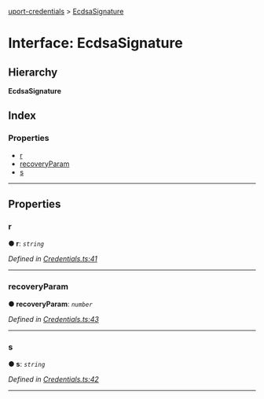 [uport-credentials](../README.md) > [EcdsaSignature](../interfaces/ecdsasignature.md)

# Interface: EcdsaSignature

## Hierarchy

**EcdsaSignature**

## Index

### Properties

* [r](ecdsasignature.md#r)
* [recoveryParam](ecdsasignature.md#recoveryparam)
* [s](ecdsasignature.md#s)

---

## Properties

<a id="r"></a>

###  r

**● r**: *`string`*

*Defined in [Credentials.ts:41](https://github.com/uport-project/uport-credentials/blob/c498e74/src/Credentials.ts#L41)*

___
<a id="recoveryparam"></a>

###  recoveryParam

**● recoveryParam**: *`number`*

*Defined in [Credentials.ts:43](https://github.com/uport-project/uport-credentials/blob/c498e74/src/Credentials.ts#L43)*

___
<a id="s"></a>

###  s

**● s**: *`string`*

*Defined in [Credentials.ts:42](https://github.com/uport-project/uport-credentials/blob/c498e74/src/Credentials.ts#L42)*

___

